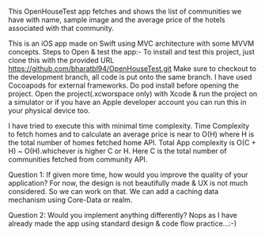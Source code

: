 This OpenHouseTest app fetches and shows the list of communities we have with name, sample image and the average price of the hotels associated with that community.

This is an iOS app made on Swift using MVC architecture with some MVVM concepts.
Steps to Open & test the app:-
To install and test this project, just clone this with the provided URL  https://github.com/bharatbl94/OpenHouseTest.git
Make sure to checkout to the development branch, all code is put onto the same branch.
I have used Cocoapods for external frameworks. Do pod install before opening the project.
Open the project(.xcworspace only) with Xcode & run the project on a simulator or if you have an Apple developer account you can run this in your physical device too.


I have tried to execute this with minimal time complexity.
Time Complexity to fetch homes and to calculate an average price is near to O(H) where H is the total number of homes fetched home API.
Total App complexity is O(C + H) ~ O(H).whichever is higher C or H.
Here C is the total number of communities fetched from community API. 


Question 1: If given more time, how would you improve the quality of your application?
For now, the design is not beautifully made & UX is not much considered. So we can work on that.
We can add a caching data mechanism using Core-Data or realm.

Question 2: Would you implement anything differently?
Nops as I have already made the app using standard design & code flow practice...:-)
